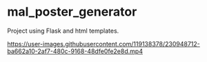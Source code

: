 # mal_poster_generator
Project using Flask and html templates.

https://user-images.githubusercontent.com/119138378/230948712-ba662a10-2af7-480c-9168-48dfe0fe2e8d.mp4

